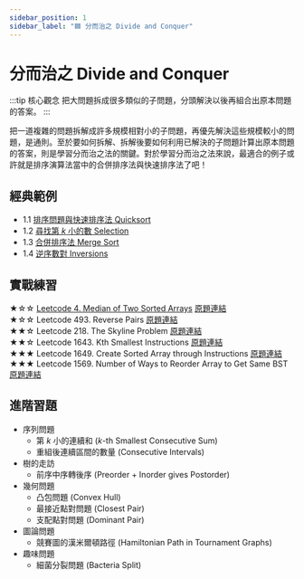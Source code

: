 ```yaml
---
sidebar_position: 1
sidebar_label: "🟦 分而治之 Divide and Conquer"
---
```



# 分而治之 Divide and Conquer

:::tip 核心觀念
把大問題拆成很多類似的子問題，分頭解決以後再組合出原本問題的答案。
:::

把一道複雜的問題拆解成許多規模相對小的子問題，再優先解決這些規模較小的問題，是通則。至於要如何拆解、拆解後要如何利用已解決的子問題計算出原本問題的答案，則是學習分而治之法的關鍵。對於學習分而治之法來說，最適合的例子或許就是排序演算法當中的合併排序法與快速排序法了吧！

## 經典範例

* 1.1 [排序問題與快速排序法 Quicksort](quicksort.md)
* 1.2 [尋找第 $k$ 小的數 Selection](quickselect.md)
* 1.3 [合併排序法 Merge Sort](mergesort.md)
* 1.4 [逆序數對 Inversions](inversions.md)

## 實戰練習

★☆☆ [Leetcode 4. Median of Two Sorted Arrays](lc4.md) [原題連結](https://leetcode.com/problems/median-of-two-sorted-arrays/)  
★☆☆ Leetcode 493. Reverse Pairs [原題連結](https://leetcode.com/problems/reverse-pairs/)  
★★☆ Leetcode 218. The Skyline Problem [原題連結](https://leetcode.com/problems/the-skyline-problem/)  
★★☆ Leetcode 1643. Kth Smallest Instructions [原題連結](https://leetcode.com/problems/kth-smallest-instructions/)  
★★★ Leetcode 1649. Create Sorted Array through Instructions [原題連結](https://leetcode.com/problems/create-sorted-array-through-instructions/)  
★★★ Leetcode 1569. Number of Ways to Reorder Array to Get Same BST [原題連結](https://leetcode.com/problems/number-of-ways-to-reorder-array-to-get-same-bst/)


## 進階習題

* 序列問題
  - 第 $k$ 小的連續和 ($k$-th Smallest Consecutive Sum)
  - 重組後連續區間的數量 (Consecutive Intervals)
* 樹的走訪
  - 前序中序轉後序 (Preorder + Inorder gives Postorder)
* 幾何問題
  - 凸包問題 (Convex Hull)
  - 最接近點對問題 (Closest Pair)
  - 支配點對問題 (Dominant Pair)
* 圖論問題
  - 競賽圖的漢米爾頓路徑 (Hamiltonian Path in Tournament Graphs)
* 趣味問題
  - 細菌分裂問題 (Bacteria Split)